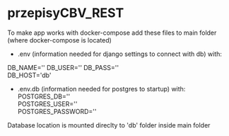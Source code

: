 # przepisyCBV_REST

To make app works with docker-compose add these files to main folder (where docker-compose is located)

- .env (information needed for django settings to connect with db) with:  

DB_NAME='<dbname>' 
DB_USER='<dbuser>' 
DB_PASS='<dbpass>'  
DB_HOST='db'  

- .env.db (information needed for postgres to startup) with:  
POSTGRES_DB='<dbname>'  
POSTGRES_USER='<dbuser>'  
POSTGRES_PASSWORD='<dbpass>'  
  
Database location is mounted direclty to 'db' folder inside main folder
